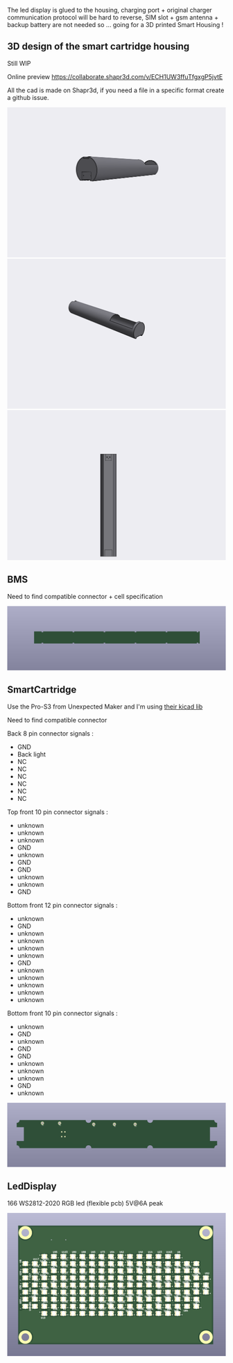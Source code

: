 The led display is glued to the housing, charging port + original charger communication protocol will be hard to reverse, SIM slot + gsm antenna + backup battery are not needed so ... going for a 3D printed Smart Housing !

## 3D design of the smart cartridge housing

Still WIP
 
Online preview https://collaborate.shapr3d.com/v/ECH1UW3ffuTfgxgP5jvtE

All the cad is made on Shapr3d, if you need a file in a specific format create a github issue.


![alt text](pictures/SmartCartridgeHousing1.png)
![alt text](pictures/SmartCartridgeHousing2.png)
![alt text](pictures/SmartCartridgeHousing3.png)

## BMS

Need to find compatible connector + cell specification

![alt text](pictures/BMS.png)

## SmartCartridge

Use the Pro-S3 from Unexpected Maker and I'm using [their kicad lib](https://github.com/UnexpectedMaker/esp32s3/tree/main)

Need to find compatible connector

Back 8 pin connector signals :

- GND
- Back light
- NC
- NC
- NC
- NC
- NC
- NC

Top front 10 pin connector signals :

- unknown
- unknown
- unknown
- GND
- unknown
- GND
- GND
- unknown
- unknown
- GND

Bottom front 12 pin connector signals :

- unknown
- GND
- unknown
- unknown
- unknown
- unknown
- GND
- unknown
- unknown
- unknown
- unknown
- unknown

Bottom front 10 pin connector signals :

- unknown
- GND
- unknown
- GND
- GND
- unknown
- unknown
- unknown
- GND
- unknown

![alt text](pictures/SmartCartridge.png)

## LedDisplay

166 WS2812-2020 RGB led (flexible pcb)
5V@6A peak 

![alt text](pictures/LedDisplay.png)